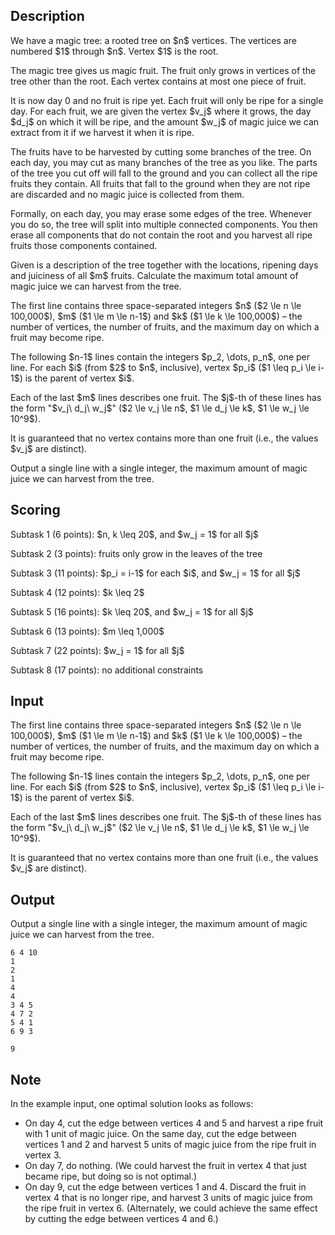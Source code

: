 ## Description

<div><p>We have a magic tree: a rooted tree on $n$ vertices. The vertices are numbered $1$ through $n$. Vertex $1$ is the root.</p><p>The magic tree gives us magic fruit. The fruit only grows in vertices of the tree other than the root. Each vertex contains at most one piece of fruit.</p><p>It is now day 0 and no fruit is ripe yet. Each fruit will only be ripe for a single day. For each fruit, we are given the vertex $v_j$ where it grows, the day $d_j$ on which it will be ripe, and the amount $w_j$ of magic juice we can extract from it if we harvest it when it is ripe.</p><p>The fruits have to be harvested by cutting some branches of the tree. On each day, you may cut as many branches of the tree as you like. The parts of the tree you cut off will fall to the ground and you can collect all the ripe fruits they contain. All fruits that fall to the ground when they are not ripe are discarded and no magic juice is collected from them.</p><p>Formally, on each day, you may erase some edges of the tree. Whenever you do so, the tree will split into multiple connected components. You then erase all components that do not contain the root and you harvest all ripe fruits those components contained.</p><p>Given is a description of the tree together with the locations, ripening days and juiciness of all $m$ fruits. Calculate the maximum total amount of magic juice we can harvest from the tree.</p></div><div class="input-specification"><p>The first line contains three space-separated integers $n$ ($2 \le n \le 100,000$), $m$ ($1 \le m \le n-1$) and $k$ ($1 \le k \le 100,000$) – the number of vertices, the number of fruits, and the maximum day on which a fruit may become ripe.</p><p>The following $n-1$ lines contain the integers $p_2, \dots, p_n$, one per line. For each $i$ (from $2$ to $n$, inclusive), vertex $p_i$ ($1 \leq p_i \le i-1$) is the parent of vertex $i$.</p><p>Each of the last $m$ lines describes one fruit. The $j$-th of these lines has the form "$v_j\ d_j\ w_j$" ($2 \le v_j \le n$, $1 \le d_j \le k$, $1 \le w_j \le 10^9$).</p><p>It is guaranteed that no vertex contains more than one fruit (i.e., the values $v_j$ are distinct).</p></div><div class="output-specification"><p>Output a single line with a single integer, the maximum amount of magic juice we can harvest from the tree.</p></div><div><h2>Scoring</h2><p>Subtask 1 (6 points): $n, k \leq 20$, and $w_j = 1$ for all $j$</p><p>Subtask 2 (3 points): fruits only grow in the leaves of the tree</p><p>Subtask 3 (11 points): $p_i = i-1$ for each $i$, and $w_j = 1$ for all $j$</p><p>Subtask 4 (12 points): $k \leq 2$</p><p>Subtask 5 (16 points): $k \leq 20$, and $w_j = 1$ for all $j$</p><p>Subtask 6 (13 points): $m \leq 1,000$</p><p>Subtask 7 (22 points): $w_j = 1$ for all $j$</p><p>Subtask 8 (17 points): no additional constraints</p></div>

## Input

<p>The first line contains three space-separated integers $n$ ($2 \le n \le 100,000$), $m$ ($1 \le m \le n-1$) and $k$ ($1 \le k \le 100,000$) – the number of vertices, the number of fruits, and the maximum day on which a fruit may become ripe.</p><p>The following $n-1$ lines contain the integers $p_2, \dots, p_n$, one per line. For each $i$ (from $2$ to $n$, inclusive), vertex $p_i$ ($1 \leq p_i \le i-1$) is the parent of vertex $i$.</p><p>Each of the last $m$ lines describes one fruit. The $j$-th of these lines has the form "$v_j\ d_j\ w_j$" ($2 \le v_j \le n$, $1 \le d_j \le k$, $1 \le w_j \le 10^9$).</p><p>It is guaranteed that no vertex contains more than one fruit (i.e., the values $v_j$ are distinct).</p>

## Output

<p>Output a single line with a single integer, the maximum amount of magic juice we can harvest from the tree.</p>





```input1
6 4 10
1
2
1
4
4
3 4 5
4 7 2
5 4 1
6 9 3
```




```output1
9
```



## Note

<p>In the example input, one optimal solution looks as follows: </p><ul> <li> On day 4, cut the edge between vertices 4 and 5 and harvest a ripe fruit with 1 unit of magic juice. On the same day, cut the edge between vertices 1 and 2 and harvest 5 units of magic juice from the ripe fruit in vertex 3. </li><li> On day 7, do nothing. (We could harvest the fruit in vertex 4 that just became ripe, but doing so is not optimal.) </li><li> On day 9, cut the edge between vertices 1 and 4. Discard the fruit in vertex 4 that is no longer ripe, and harvest 3 units of magic juice from the ripe fruit in vertex 6. (Alternately, we could achieve the same effect by cutting the edge between vertices 4 and 6.) </li></ul>
